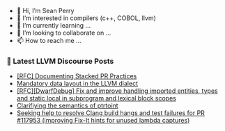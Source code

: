 - 👋 Hi, I’m Sean Perry
- 👀 I’m interested in compilers (c++, COBOL, llvm)
- 🌱 I’m currently learning ...
- 💞️ I’m looking to collaborate on ...
- 📫 How to reach me ...

<!---
s66perry/s66perry is a ✨ special ✨ repository because its `README.md` (this file) appears on your GitHub profile.
You can click the Preview link to take a look at your changes.
--->
### 📕 Latest LLVM Discourse Posts

<!-- DISCOURSE-LLVM:START -->
- [[RFC] Documenting Stacked PR Practices](https://discourse.llvm.org/t/rfc-documenting-stacked-pr-practices/85471#post_9)
- [Mandatory data layout in the LLVM dialect](https://discourse.llvm.org/t/mandatory-data-layout-in-the-llvm-dialect/85875?page=2#post_31)
- [[RFC][DwarfDebug] Fix and improve handling imported entities, types and static local in subprogram and lexical block scopes](https://discourse.llvm.org/t/rfc-dwarfdebug-fix-and-improve-handling-imported-entities-types-and-static-local-in-subprogram-and-lexical-block-scopes/68544#post_6)
- [Clarifiying the semantics of ptrtoint](https://discourse.llvm.org/t/clarifiying-the-semantics-of-ptrtoint/83987?page=3#post_50)
- [Seeking help to resolve Clang build hangs and test failures for PR #117953 &lpar;improving Fix-It hints for unused lambda captures&rpar;](https://discourse.llvm.org/t/seeking-help-to-resolve-clang-build-hangs-and-test-failures-for-pr-117953-improving-fix-it-hints-for-unused-lambda-captures/86140#post_2)
<!-- DISCOURSE-LLVM:END -->
